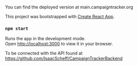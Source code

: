 You can find the deployed version at main.campaigntracker.org

This project was bootstrapped with [Create React App](https://github.com/facebook/create-react-app).
### `npm start`

Runs the app in the development mode.\
Open [http://localhost:3000](http://localhost:3000) to view it in your browser.

To be connected with the API found at https://github.com/IsaacScheff/CampaignTrackerBackend


